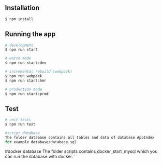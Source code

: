 ## Installation

```bash
$ npm install
```

## Running the app

```bash
# development
$ npm run start

# watch mode
$ npm run start:dev

# incremental rebuild (webpack)
$ npm run webpack
$ npm run start:hmr

# production mode
$ npm run start:prod
```

## Test

```bash
# unit tests
$ npm run test

#script database
The folder database contains all tables and data of database AppIndex
for example database/database.sql 
```

#docker database
The folder scripts contains docker_start_mysql
which you can run the database with docker.
``
